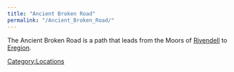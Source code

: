 ```yaml
---
title: "Ancient Broken Road"
permalink: "/Ancient_Broken_Road/"
---
```


The Ancient Broken Road is a path that leads from the Moors of
[Rivendell](Rivendell "wikilink") to [Eregion](Eregion "wikilink").

[Category:Locations](Category:Locations "wikilink")
